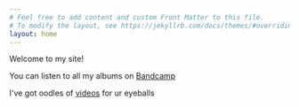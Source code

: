 ```yaml
---
# Feel free to add content and custom Front Matter to this file.
# To modify the layout, see https://jekyllrb.com/docs/themes/#overriding-theme-defaults
layout: home
---
```

Welcome to my site! 

You can listen to all my albums on [Bandcamp](https://jonathanburks.bandcamp.com/)

I've got oodles of [videos](https://www.youtube.com/@JonBurks) for ur eyeballs


